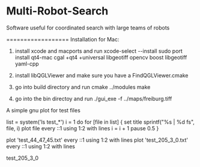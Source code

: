 Multi-Robot-Search
==================

Software useful for coordinated search with large teams of robots 


==================
Installation for Mac:

1) install xcode and macports and run
xcode-select --install 
sudo port install qt4-mac cgal +qt4 +universal libgeotiff opencv boost libgeotiff yaml-cpp

2) install libQGLViewer and make sure you have a FindQGLViewer.cmake

3) go into build directory and run
cmake ../modules
make

4) go into the bin directoy and run
./gui_exe -f ../maps/freiburg.tiff




A simple gnu plot for test files

list = system('ls test_*')
i = 1
do for [file in list] {
    set title sprintf("%s | %d fs", file, i)
    plot file every ::1 using 1:2 with lines
    i = i + 1
    pause 0.5
}

plot 'test_44_47_45.txt' every ::1 using 1:2 with lines
plot 'test_205_3_0.txt' every ::1 using 1:2 with lines

test_205_3_0